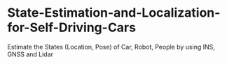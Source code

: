 # State-Estimation-and-Localization-for-Self-Driving-Cars
Estimate the States (Location, Pose) of Car, Robot, People by using INS, GNSS and Lidar
